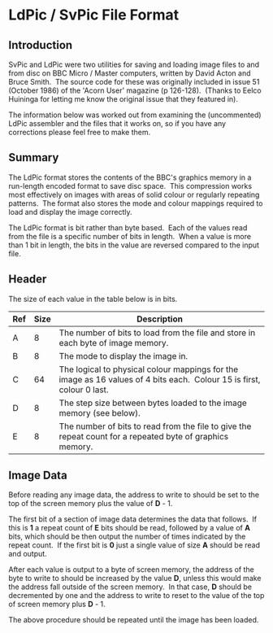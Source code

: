 # LdPic / SvPic File Format

## Introduction

SvPic and LdPic were two utilities for saving and loading image files to and
from disc on BBC Micro / Master computers, written by David Acton and Bruce
Smith.  The source code for these was originally included in issue 51 (October
1986) of the 'Acorn User' magazine (p 126-128).  (Thanks to Eelco Huininga for
letting me know the original issue that they featured in).

The information below was worked out from examining the (uncommented) LdPic
assembler and the files that it works on, so if you have any corrections
please feel free to make them.

## Summary

The LdPic format stores the contents of the BBC's graphics memory in a
run-length encoded format to save disc space.  This compression works most
effectively on images with areas of solid colour or regularly repeating
patterns.  The format also stores the mode and colour mappings required to load
and display the image correctly.

The LdPic format is bit rather than byte based.  Each of the values read from
the file is a specific number of bits in length.  When a value is more than 1
bit in length, the bits in the value are reversed compared to the input file.

## Header

The size of each value in the table below is in bits.

| Ref | Size | Description |
|-----|------|-------------|
| A   | 8    | The number of bits to load from the file and store in each byte of image memory. |
| B   | 8    | The mode to display the image in. |
| C   | 64   | The logical to physical colour mappings for the image as 16 values of 4 bits each.  Colour 15 is first, colour 0 last. |
| D   | 8    | The step size between bytes loaded to the image memory (see below). |
| E   | 8    | The number of bits to read from the file to give the repeat count for a repeated byte of graphics memory. |

## Image Data

Before reading any image data, the address to write to should be set to the top
of the screen memory plus the value of **D** - 1.

The first bit of a section of image data determines the data that follows.  If
this is **1** a repeat count of **E** bits should be read, followed by a value
of **A** bits, which should be then output the number of times indicated by the
repeat count.  If the first bit is **0** just a single value of size **A**
should be read and output.

After each value is output to a byte of screen memory, the address of the byte
to write to should be increased by the value **D**, unless this would make the
address fall outside of the screen memory.  In that case, **D** should be
decremented by one and the address to write to reset to the value of the top of
screen memory plus **D** - 1.

The above procedure should be repeated until the image has been loaded.
